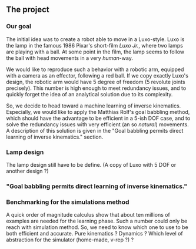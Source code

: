 ## The project
### Our goal
The initial idea was to create a robot able to move in a Luxo-style. Luxo is
the lamp in the famous 1986 Pixar's short-film *Luxo Jr.*, where two lamps
are playing with a ball. At some point in the film, the lamp seems to follow
the ball with head movements in a very *human*-way.

We would like to reproduce such a behavior with a robotic arm, equipped with a
camera as an effector, following a red ball. If we copy exactly Luxo's design,
the robotic arm would have 5 degree of freedom (5 revolute joints precisely).
This number is high enough to meet redundancy issues, and to quickly forget the
idea of an analytical solution due to its complexity.

So, we decide to head toward a machine learning of inverse kinematics.
Especially, we would like to apply the Matthias Rolf's goal babbling method,
which should have the advantage to be efficient in a 5-ish DOF case, and to
solve the redundancy issues with very efficient (an so *natural*) movements.
A description of this solution is given in the "Goal babbling permits direct
learning of inverse kinematics." section.


### Lamp design
The lamp design still have to be define. (A copy of Luxo with 5 DOF or another
design ?)

### "Goal babbling permits direct learning of inverse kinematics."


### Benchmarking for the simulations method
A quick order of magnitude calculus show that about ten millions of examples
are needed for the learning phase. Such a number could only be reach with
simulation method. So, we need to know which one to use to be both efficient
and accurate. Pure kinematics ? Dynamics ? Which level of abstraction for the
simulator (home-made, v-rep ?) ?
